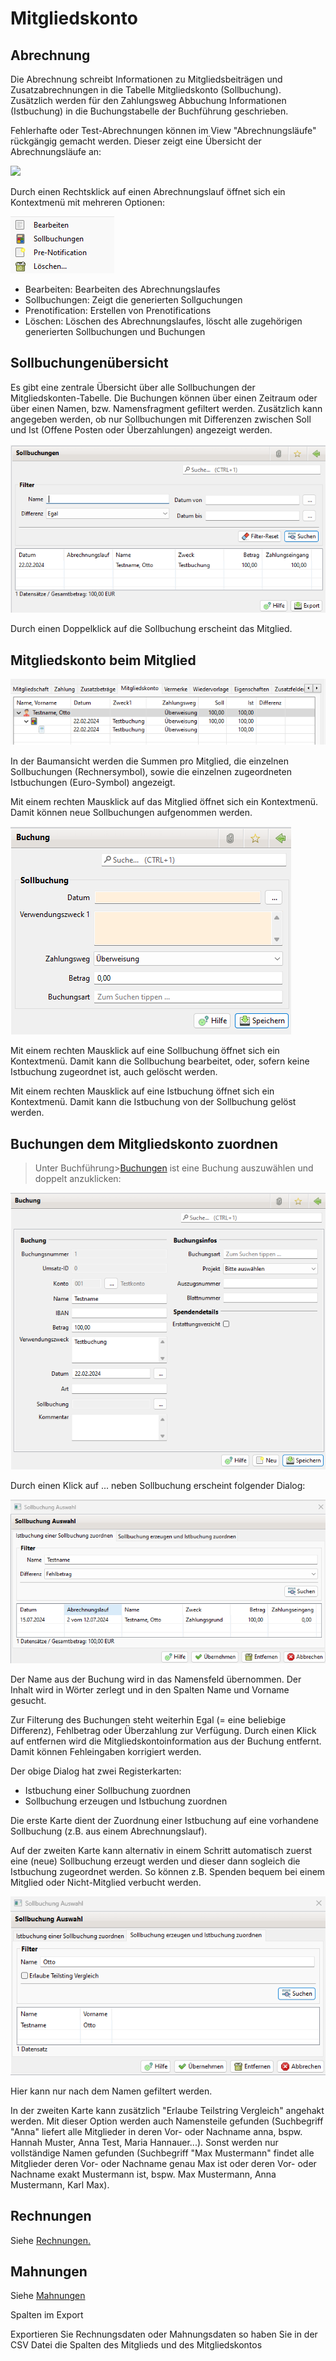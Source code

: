 # Mitgliedskonto

## Abrechnung

Die Abrechnung schreibt Informationen zu Mitgliedsbeiträgen und Zusatzabrechnungen in die Tabelle Mitgliedskonto \(Sollbuchung\). Zusätzlich werden für den Zahlungsweg Abbuchung Informationen \(Istbuchung\) in die Buchungstabelle der Buchführung geschrieben.

Fehlerhafte oder Test-Abrechnungen können im View "Abrechnungsläufe" rückgängig gemacht werden. Dieser zeigt eine Übersicht der Abrechnungsläufe an:

![](../assets/mitgliedskontoabrechnungslaeufe.png)

Durch einen Rechtsklick auf einen Abrechnungslauf öffnet sich ein Kontextmenü mit mehreren Optionen:

![](../assets/abrechnungslaufmenu.png)


* Bearbeiten: Bearbeiten des Abrechnungslaufes
* Sollbuchungen: Zeigt die generierten Sollguchungen
* Prenotification: Erstellen von Prenotifications
* Löschen: Löschen des Abrechnungslaufes, löscht alle zugehörigen generierten Sollbuchungen und Buchungen

## Sollbuchungenübersicht <a id="mitgliedskontouebersicht"></a>

Es gibt eine zentrale Übersicht über alle Sollbuchungen der Mitgliedskonten-Tabelle. Die Buchungen können über einen Zeitraum oder über einen Namen, bzw. Namensfragment gefiltert werden. Zusätzlich kann angegeben werden, ob nur Sollbuchungen mit Differenzen zwischen Soll und Ist \(Offene Posten oder Überzahlungen\) angezeigt werden.

![](../assets/sollbuchungenliste.png)

Durch einen Doppelklick auf die Sollbuchung erscheint das Mitglied.

## Mitgliedskonto beim Mitglied

![](../assets/mitgliedskontomitglied.png)

In der Baumansicht werden die Summen pro Mitglied, die einzelnen Sollbuchungen \(Rechnersymbol\), sowie die einzelnen zugeordneten Istbuchungen \(Euro-Symbol\) angezeigt.

Mit einem rechten Mausklick auf das Mitglied öffnet sich ein Kontextmenü. Damit können neue Sollbuchungen aufgenommen werden.

![](../assets/sollbuchungneu.png)

Mit einem rechten Mausklick auf eine Sollbuchung öffnet sich ein Kontextmenü. Damit kann die Sollbuchung bearbeitet, oder, sofern keine Istbuchung zugeordnet ist, auch gelöscht werden.

Mit einem rechten Mausklick auf eine Istbuchung öffnet sich ein Kontextmenü. Damit kann die Istbuchung von der Sollbuchung gelöst werden.

## Buchungen dem Mitgliedskonto zuordnen <a id="mitgliedskontozuordnen"></a>

> Unter Buchführung&gt;[Buchungen](buchf/buchungen.md) ist eine Buchung auszuwählen und doppelt anzuklicken:

![](../assets/mitgliedskontobuchungen.png)

Durch einen Klick auf ... neben Sollbuchung erscheint folgender Dialog:

![](../assets/sollbuchung-zuordnung-ist.png)

Der Name aus der Buchung wird in das Namensfeld übernommen. Der Inhalt wird in Wörter zerlegt und in den Spalten Name und Vorname gesucht.

Zur Filterung des Buchungen steht weiterhin Egal \(= eine beliebige Differenz\), Fehlbetrag oder Überzahlung zur Verfügung. Durch einen Klick auf entfernen wird die Mitgliedskontoinformation aus der Buchung entfernt. Damit können Fehleingaben korrigiert werden.

Der obige Dialog hat zwei Registerkarten:
- Istbuchung einer Sollbuchung zuordnen
- Sollbuchung erzeugen und Istbuchung zuordnen

Die erste Karte dient der Zuordnung einer Istbuchung auf eine vorhandene Sollbuchung \(z.B. aus einem Abrechnungslauf\).

Auf der zweiten Karte kann alternativ in einem Schritt automatisch zuerst eine \(neue\) Sollbuchung erzeugt werden und dieser dann sogleich die Istbuchung zugeordnet werden. So können z.B. Spenden bequem bei einem Mitglied oder Nicht-Mitglied verbucht werden.

![](../assets/sollbuchung-zuordnung-soll+ist.png)

Hier kann nur nach dem Namen gefiltert werden.

In der zweiten Karte kann zusätzlich "Erlaube Teilstring Vergleich" angehakt werden. Mit dieser Option werden auch Namensteile gefunden \(Suchbegriff "Anna" liefert alle Mitglieder in deren Vor- oder Nachname anna, bspw. Hannah Muster, Anna Test, Maria Hannauer...\). Sonst werden nur vollständige Namen gefunden \(Suchbegriff "Max Mustermann" findet alle Mitglieder deren Vor- oder Nachname genau Max ist oder deren Vor- oder Nachname exakt Mustermann ist, bspw. Max Mustermann, Anna Mustermann, Karl Max\).

## Rechnungen

Siehe [Rechnungen.](rechnungen.md)

## Mahnungen

Siehe [Mahnungen](mahnungen.md)

Spalten im Export

Exportieren Sie Rechnungsdaten oder Mahnungsdaten so haben Sie in der CSV Datei die Spalten des Mitglieds und des Mitgliedskontos

